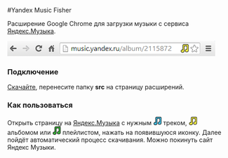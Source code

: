 #Yandex Music Fisher

Расширение Google Chrome для загрузки музыки с сервиса [Яндекс.Музыка](http://music.yandex.ru/).

![Yandex Music Fisher](/screen.png)

### Подключение

[Скачайте](https://github.com/egoroof/yandex-music-fisher/archive/master.zip), 
перенесите папку __src__ на страницу расширений.

### Как пользоваться

Открыть страницу на [Яндекс.Музыка](http://music.yandex.ru/) с нужным ![blue](/src/img/blue.png) треком,
 ![yellow](/src/img/yellow.png) альбомом или ![green](/src/img/green.png) плейлистом, нажать на появившуюся иконку.
 Далее пойдёт автоматический процесс скачивания. Можно покинуть сайт Яндекс Музыки.

